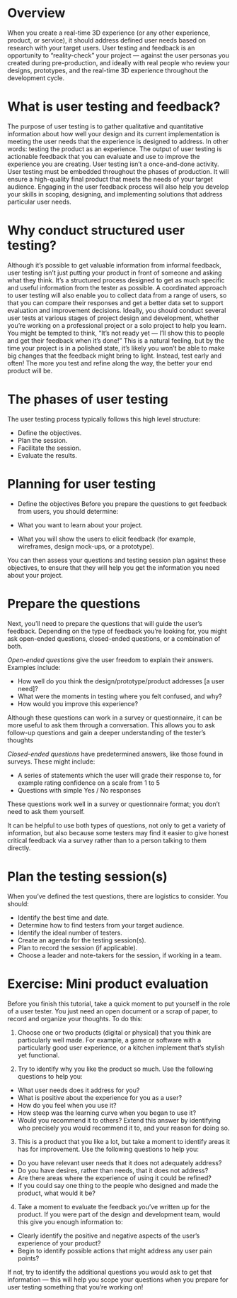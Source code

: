 # Overview 

When you create a real-time 3D experience (or any other experience, product, or service), it should address defined user needs based on research with your target users.
User testing and feedback is an opportunity to “reality-check” your project — against the user personas you created during pre-production, and ideally with real people who review your designs, prototypes, and the real-time 3D experience throughout the development cycle. 

# What is user testing and feedback?

The purpose of user testing is to gather qualitative and quantitative information about how well your design and its current implementation is meeting the user needs that the experience is designed to address. In other words: testing the product as an experience. 
The output of user testing is actionable feedback that you can evaluate and use to improve the experience you are creating. 
User testing isn’t a once-and-done activity. User testing must be embedded throughout the phases of production. It will ensure a high-quality final product that meets the needs of your target audience. Engaging in the user feedback process will also help you develop your skills in scoping, designing, and implementing solutions that address particular user needs.  

# Why conduct structured user testing?

Although it’s possible to get valuable information from informal feedback, user testing isn’t just putting your product in front of someone and asking what they think. It’s a structured process designed to get as much specific and useful information from the tester as possible. A coordinated approach to user testing will also enable you to collect data from a range of users, so that you can compare their responses and get a better data set to support evaluation and improvement decisions. 
Ideally, you should conduct several user tests at various stages of project design and development, whether you’re working on a professional project or a solo project to help you learn. 
You might be tempted to think, “It’s not ready yet — I’ll show this to people and get their feedback when it’s done!”  This is a natural feeling, but by the time your project is in a polished state, it’s likely you won’t be able to make big changes that the feedback might bring to light. Instead, test early and often! The more you test and refine along the way, the better your end product will be. 

# The phases of user testing

The user testing process typically follows this high level structure: 
- Define the objectives.
- Plan the session. 
- Facilitate the session.
- Evaluate the results.

# Planning for user testing

- Define the objectives
Before you prepare the questions to get feedback from users, you should determine:

- What you want to learn about your project.
- What you will show the users to elicit feedback (for example, wireframes, design mock-ups, or a prototype).

You can then assess your questions and testing session plan against these objectives, to ensure that they will help you get the information you need about your project.

# Prepare the questions

Next, you’ll need to prepare the questions that will guide the user’s feedback. Depending on the type of feedback you’re looking for, you might ask open-ended questions, closed-ended questions, or a combination of both.

*Open-ended questions* give the user freedom to explain their answers. Examples include: 

- How well do you think the design/prototype/product addresses [a user need]?
- What were the moments in testing where you felt confused, and why?
- How would you improve this experience?

Although these questions can work in a survey or questionnaire, it can be more useful to ask them through a conversation. This allows you to ask follow-up questions and gain a deeper understanding of the tester’s thoughts 

*Closed-ended questions* have predetermined answers, like those found in surveys. These might include: 
- A series of statements which the user will grade their response to, for example rating confidence on a scale from 1 to 5
- Questions with simple Yes / No responses

These questions work well in a survey or questionnaire format; you don’t need to ask them yourself.

It can be helpful to use both types of questions, not only to get a variety of information, but also because some testers may find it easier to give honest critical feedback via a survey rather than to a person talking to them directly.

# Plan the testing session(s)

When you’ve defined the test questions, there are logistics to consider. You should:
- Identify the best time and date.
- Determine how to find testers from your target audience.
- Identify the ideal number of testers.
- Create an agenda for the testing session(s).
- Plan to record the session (if applicable).
- Choose a leader and note-takers for the session, if working in a team.

# Exercise: Mini product evaluation

Before you finish this tutorial, take a quick moment to put yourself in the role of a user tester. You just need an open document or a scrap of paper, to record and organize your thoughts. To do this:

1.  Choose one or two products (digital or physical) that you think are particularly well made. For example, a game or software with a particularly good user experience, or a kitchen implement that’s stylish yet functional.

2.  Try to identify why you like the product so much. Use the following questions to help you:
- What user needs does it address for you?
- What is positive about the experience for you as a user?
- How do you feel when you use it?
- How steep was the learning curve when you began to use it?
- Would you recommend it to others? Extend this answer by identifying who precisely you would recommend it to, and your reason for doing so. 

3.  This is a product that you like a lot, but take a moment to identify areas it has for improvement. Use the following questions to help you:

- Do you have relevant user needs that it does not adequately address?
- Do you have desires, rather than needs, that it does not address?
- Are there areas where the experience of using it could be refined?
- If you could say one thing to the people who designed and made the product, what would it be?

4.  Take a moment to evaluate the feedback you’ve written up for the product. If you were part of the design and development team, would this give you enough information to:

- Clearly identify the positive and negative aspects of the user’s experience of your product?
- Begin to identify possible actions that might address any user pain points?

If not, try to identify the additional questions you would ask to get that information — this will help you scope your questions when you prepare for user testing something that you’re working on!


